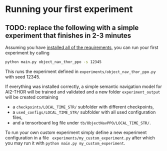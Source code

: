 # Running your first experiment

## TODO: replace the following with a simple experiment that finishes in 2-3 minutes

Assuming you have [installed all of the requirements](../getting_started/installation.md), you can run your first experiment by calling 

```bash
python main.py object_nav_thor_ppo -s 12345
```
This runs the experiment defined in `experiments/object_nav_thor_ppo.py` with seed 12345.

If everything was installed correctly, a simple semantic navigation model for AI2-THOR will be trained and validated and 
a new folder `experiment_output` will be created containing

* a `checkpoints/LOCAL_TIME_STR/` subfolder with different checkpoints,
* a `used_configs/LOCAL_TIME_STR/` subfolder with all used configuration files,
* and a tensorboard log file under `tb/ObjectNavPPO/LOCAL_TIME_STR/`.

To run your own custom experiment simply define a new experiment configuration in a file `
experiments/my_custom_experiment.py` after which you may run it with
`python main.py my_custom_experiment`.

<!-- ## Experiment configuration

The main entry point for users is a configuration file that defines the experiment we
want to run. More concretely, it includes a single class defining:

* A `tag` to identify the experiment.
* A method to instantiate [actor-critic models](/getting_started/abstractions#actor-critic-model).
* A multi-staged training pipeline with different types of [losses](/getting_started/abstractions#actor-critic-loss), an 
optimizer, and other parameters like learning rates, batch sizes, etc. 
* Machine configuration parameters that will be used e.g. for training or validation.
* A method to instantiate [task samplers](/getting_started/abstractions#task-sampler).
* Methods describing initialization parameters for task samplers used in training, validation, and testing; including
 the assignment of workers to devices for running environments.

A detailed view to an example experiment config file can be found [here](/overview/experiment).
 -->